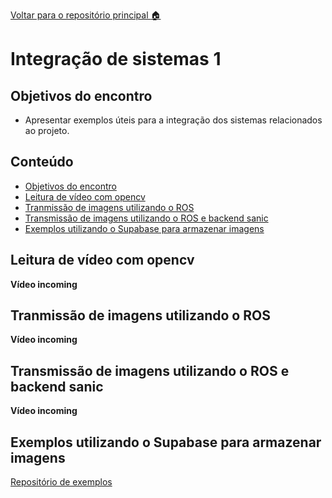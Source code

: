 [Voltar para o repositório principal :house:](https://github.com/rmnicola/m6-ec-encontros.git)

# Integração de sistemas 1<!-- omit in toc -->

## Objetivos do encontro
* Apresentar exemplos úteis para a integração dos sistemas relacionados ao projeto.

## Conteúdo <!-- omit in toc -->

- [Objetivos do encontro](#objetivos-do-encontro)
- [Leitura de vídeo com opencv](#leitura-de-vídeo-com-opencv)
- [Tranmissão de imagens utilizando o ROS](#tranmissão-de-imagens-utilizando-o-ros)
- [Transmissão de imagens utilizando o ROS e backend sanic](#transmissão-de-imagens-utilizando-o-ros-e-backend-sanic)
- [Exemplos utilizando o Supabase para armazenar imagens](#exemplos-utilizando-o-supabase-para-armazenar-imagens)

## Leitura de vídeo com opencv

**Vídeo incoming**

## Tranmissão de imagens utilizando o ROS

**Vídeo incoming**

## Transmissão de imagens utilizando o ROS e backend sanic

**Vídeo incoming**

## Exemplos utilizando o Supabase para armazenar imagens
[Repositório de exemplos](https://github.com/Murilo-ZC/Supabase-Testes)
